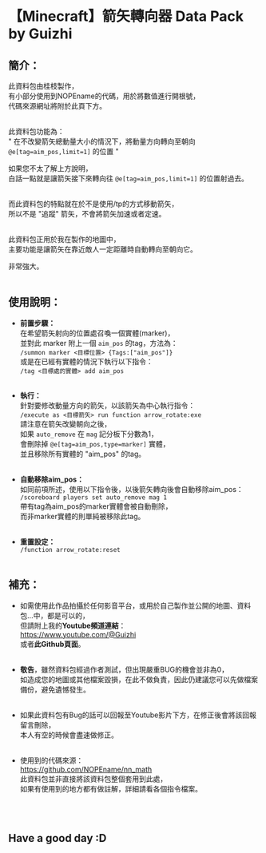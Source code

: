 # 【Minecraft】<b>箭矢轉向器 Data Pack</b>  by Guizhi

<!--
  請注意，此檔案為.md檔，如果您下載下來並用普通文字檔(.txt)開啟較難以觀看，請轉移至Github頁面觀看即可。
-->

## <b>簡介</b>：
此資料包由桂枝製作，<br>
有小部分使用到NOPEname的代碼，用於將數值進行開根號，<br>
代碼來源網址將附於此頁下方。<br><br>

此資料包功能為：<br>
" 在不改變箭矢總動量大小的情況下，將動量方向轉向至朝向 `@e[tag=aim_pos,limit=1]` 的位置 "<br>

如果您不太了解上方說明，<br>
白話一點就是讓箭矢接下來轉向往 `@e[tag=aim_pos,limit=1]` 的位置射過去。<br><br>

而此資料包的特點就在於不是使用/tp的方式移動箭矢，<br>
所以不是 "追蹤" 箭矢，不會將箭矢加速或者定速。<br><br>

此資料包正用於我在製作的地圖中，<br>
主要功能是讓箭矢在靠近敵人一定距離時自動轉向至朝向它。<br>

非常強大。<br><br>

## <b>使用說明</b>：
- **前置步驟：**<br>
在希望箭矢射向的位置處召喚一個實體(marker)，<br>
並對此 marker 附上一個 `aim_pos` 的tag，方法為：<br>
`/summon marker <目標位置> {Tags:["aim_pos"]}`<br>
或是在已經有實體的情況下執行以下指令：<br>
`/tag <目標處的實體> add aim_pos`<br><br>

- **執行：**<br>
針對要修改動量方向的箭矢，以該箭矢為中心執行指令：<br>
`/execute as <目標箭矢> run function arrow_rotate:exe`<br>
請注意在箭矢改變朝向之後，<br>
如果 `auto_remove` 在 `mag` 記分板下分數為1，<br>
會刪除掉 `@e[tag=aim_pos,type=marker]` 實體，<br>
並且移除所有實體的 "aim_pos" 的tag。<br><br>

- **自動移除aim_pos：**<br>
如同前項所述，使用以下指令後，以後箭矢轉向後會自動移除aim_pos：<br>
`/scoreboard players set auto_remove mag 1`<br>
帶有tag為aim_pos的marker實體會被自動刪除，<br>
而非marker實體的則單純被移除此tag。<br><br>

- **重置設定：**<br>
`/function arrow_rotate:reset`<br><br>

## <b>補充</b>：
- 如需使用此作品拍攝於任何影音平台，或用於自己製作並公開的地圖、資料包...中，都是可以的，<br>
但請附上我的<b>Youtube頻道連結</b>：<br>
https://www.youtube.com/@Guizhi<br>
或者<b>此Github頁面</b>。<br><br>

- <b>敬告</b>，雖然資料包經過作者測試，但出現嚴重BUG的機會並非為0，<br>
  如造成您的地圖或其他檔案毀損，在此不做負責，因此仍建議您可以先做檔案備份，避免遺憾發生。<br><br>

- 如果此資料包有Bug的話可以回報至Youtube影片下方，在修正後會將該回報留言刪除，<br>
  本人有空的時候會盡速做修正。<br><br>

- 使用到的代碼來源：<br>
https://github.com/NOPEname/nn_math<br>
此資料包並非直接將該資料包整個套用到此處，<br>
如果有使用到的地方都有做註解，詳細請看各個指令檔案。<br>

<br><br>
## <b>Have a good day :D</b>
